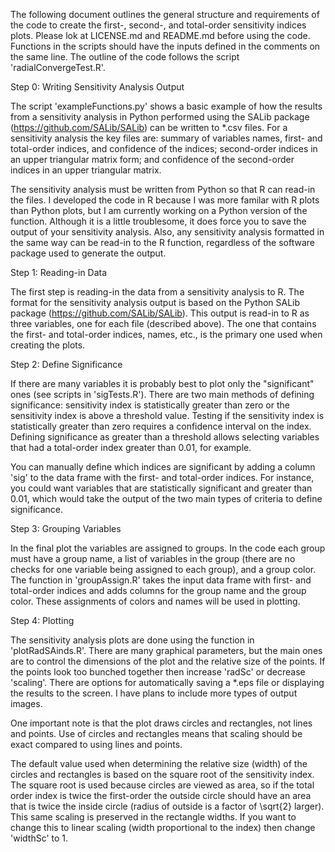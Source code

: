 The following document outlines the general structure and requirements of the code to create the first-, second-, and total-order sensitivity indices plots. Please lok at LICENSE.md and README.md before using the code. Functions in the scripts should have the inputs defined in the comments on the same line. The outline of the code follows the script 'radialConvergeTest.R'.

Step 0: Writing Sensitivity Analysis Output

The script 'exampleFunctions.py' shows a basic example of how the results from a sensitivity analysis in Python performed using the SALib package (https://github.com/SALib/SALib) can be written to *.csv files. For a sensitivity analysis the key files are: summary of variables names, first- and total-order indices, and confidence of the indices; second-order indices in an upper triangular matrix form; and confidence of the second-order indices in an upper triangular matrix.

The sensitivity analysis must be written from Python so that R can read-in the files. I developed the code in R because I was more familar with R plots than Python plots, but I am currently working on a Python version of the function. Although it is a little troublesome, it does force you to save the output of your sensitivity analysis. Also, any sensitivity analysis formatted in the same way can be read-in to the R function, regardless of the software package used to generate the output.

Step 1: Reading-in Data

The first step is reading-in the data from a sensitivity analysis to R. The format for the sensitivity analysis output is based on the Python SALib package (https://github.com/SALib/SALib). This output is read-in to R as three variables, one for each file (described above). The one that contains the first- and total-order indices, names, etc., is the primary one used when creating the plots.

Step 2: Define Significance

If there are many variables it is probably best to plot only the "significant" ones (see scripts in 'sigTests.R'). There are two main methods of defining significance: sensitivity index is statistically greater than zero or the sensitivity index is above a threshold value. Testing if the sensitivity index is statistically greater than zero requires a confidence interval on the index. Defining significance as greater than a threshold allows selecting variables that had a total-order index greater than 0.01, for example.

You can manually define which indices are significant by adding a column 'sig' to the data frame with the first- and total-order indices. For instance, you could want variables that are statistically significant and greater than 0.01, which would take the output of the two main types of criteria to define significance.

Step 3: Grouping Variables

In the final plot the variables are assigned to groups. In the code each group must have a group name, a list of variables in the group (there are no checks for one variable being assigned to each group), and a group color. The function in 'groupAssign.R' takes the input data frame with first- and total-order indices and adds columns for the group name and the group color. These assignments of colors and names will be used in plotting.

Step 4: Plotting

The sensitivity analysis plots are done using the function in 'plotRadSAinds.R'. There are many graphical parameters, but the main ones are to control the dimensions of the plot and the relative size of the points. If the points look too bunched together then increase 'radSc' or decrease 'scaling'. There are options for automatically saving a *.eps file or displaying the results to the screen. I have plans to include more types of output images.

One important note is that the plot draws circles and rectangles, not lines and points. Use of circles and rectangles means that scaling should be exact compared to using lines and points.

The default value used when determining the relative size (width) of the circles and rectangles is based on the square root of the sensitivity index. The square root is used because circles are viewed as area, so if the total order index is twice the first-order the outside circle should have an area that is twice the inside circle (radius of outside is a factor of \sqrt{2} larger). This same scaling is preserved in the rectangle widths. If you want to change this to linear scaling (width proportional to the index) then change 'widthSc' to 1.
